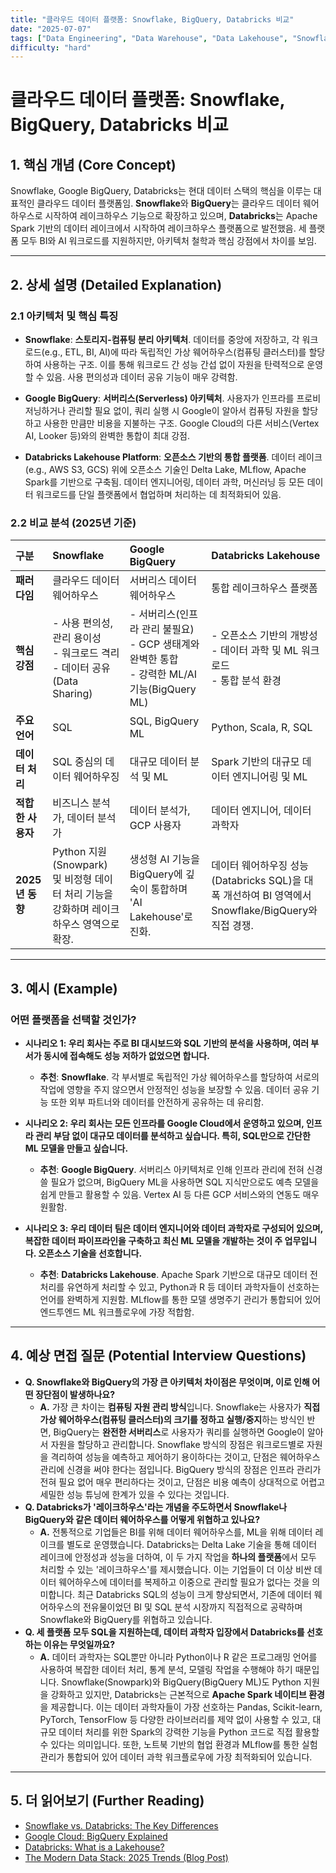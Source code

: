 ```yaml
---
title: "클라우드 데이터 플랫폼: Snowflake, BigQuery, Databricks 비교"
date: "2025-07-07"
tags: ["Data Engineering", "Data Warehouse", "Data Lakehouse", "Snowflake", "BigQuery", "Databricks"]
difficulty: "hard"
---
```


# 클라우드 데이터 플랫폼: Snowflake, BigQuery, Databricks 비교

## 1. 핵심 개념 (Core Concept)

Snowflake, Google BigQuery, Databricks는 현대 데이터 스택의 핵심을 이루는 대표적인 클라우드 데이터 플랫폼임. **Snowflake**와 **BigQuery**는 클라우드 데이터 웨어하우스로 시작하여 레이크하우스 기능으로 확장하고 있으며, **Databricks**는 Apache Spark 기반의 데이터 레이크에서 시작하여 레이크하우스 플랫폼으로 발전했음. 세 플랫폼 모두 BI와 AI 워크로드를 지원하지만, 아키텍처 철학과 핵심 강점에서 차이를 보임.

---

## 2. 상세 설명 (Detailed Explanation)

### 2.1 아키텍처 및 핵심 특징

*   **Snowflake**: **스토리지-컴퓨팅 분리 아키텍처**. 데이터를 중앙에 저장하고, 각 워크로드(e.g., ETL, BI, AI)에 따라 독립적인 가상 웨어하우스(컴퓨팅 클러스터)를 할당하여 사용하는 구조. 이를 통해 워크로드 간 성능 간섭 없이 자원을 탄력적으로 운영할 수 있음. 사용 편의성과 데이터 공유 기능이 매우 강력함.

*   **Google BigQuery**: **서버리스(Serverless) 아키텍처**. 사용자가 인프라를 프로비저닝하거나 관리할 필요 없이, 쿼리 실행 시 Google이 알아서 컴퓨팅 자원을 할당하고 사용한 만큼만 비용을 지불하는 구조. Google Cloud의 다른 서비스(Vertex AI, Looker 등)와의 완벽한 통합이 최대 강점.

*   **Databricks Lakehouse Platform**: **오픈소스 기반의 통합 플랫폼**. 데이터 레이크(e.g., AWS S3, GCS) 위에 오픈소스 기술인 Delta Lake, MLflow, Apache Spark를 기반으로 구축됨. 데이터 엔지니어링, 데이터 과학, 머신러닝 등 모든 데이터 워크로드를 단일 플랫폼에서 협업하며 처리하는 데 최적화되어 있음.

### 2.2 비교 분석 (2025년 기준)

| 구분 | Snowflake | Google BigQuery | Databricks Lakehouse |
| :--- | :--- | :--- | :--- |
| **패러다임** | 클라우드 데이터 웨어하우스 | 서버리스 데이터 웨어하우스 | 통합 레이크하우스 플랫폼 |
| **핵심 강점** | - 사용 편의성, 관리 용이성<br>- 워크로드 격리<br>- 데이터 공유(Data Sharing) | - 서버리스(인프라 관리 불필요)<br>- GCP 생태계와 완벽한 통합<br>- 강력한 ML/AI 기능(BigQuery ML) | - 오픈소스 기반의 개방성<br>- 데이터 과학 및 ML 워크로드<br>- 통합 분석 환경 |
| **주요 언어** | SQL | SQL, BigQuery ML | Python, Scala, R, SQL |
| **데이터 처리** | SQL 중심의 데이터 웨어하우징 | 대규모 데이터 분석 및 ML | Spark 기반의 대규모 데이터 엔지니어링 및 ML |
| **적합한 사용자** | 비즈니스 분석가, 데이터 분석가 | 데이터 분석가, GCP 사용자 | 데이터 엔지니어, 데이터 과학자 |
| **2025년 동향** | Python 지원(Snowpark) 및 비정형 데이터 처리 기능을 강화하며 레이크하우스 영역으로 확장. | 생성형 AI 기능을 BigQuery에 깊숙이 통합하며 'AI Lakehouse'로 진화. | 데이터 웨어하우징 성능(Databricks SQL)을 대폭 개선하여 BI 영역에서 Snowflake/BigQuery와 직접 경쟁. |

---

## 3. 예시 (Example)

### 어떤 플랫폼을 선택할 것인가?

*   **시나리오 1: 우리 회사는 주로 BI 대시보드와 SQL 기반의 분석을 사용하며, 여러 부서가 동시에 접속해도 성능 저하가 없었으면 합니다.**
    *   **추천**: **Snowflake**. 각 부서별로 독립적인 가상 웨어하우스를 할당하여 서로의 작업에 영향을 주지 않으면서 안정적인 성능을 보장할 수 있음. 데이터 공유 기능 또한 외부 파트너와 데이터를 안전하게 공유하는 데 유리함.

*   **시나리오 2: 우리 회사는 모든 인프라를 Google Cloud에서 운영하고 있으며, 인프라 관리 부담 없이 대규모 데이터를 분석하고 싶습니다. 특히, SQL만으로 간단한 ML 모델을 만들고 싶습니다.**
    *   **추천**: **Google BigQuery**. 서버리스 아키텍처로 인해 인프라 관리에 전혀 신경 쓸 필요가 없으며, BigQuery ML을 사용하면 SQL 지식만으로도 예측 모델을 쉽게 만들고 활용할 수 있음. Vertex AI 등 다른 GCP 서비스와의 연동도 매우 원활함.

*   **시나리오 3: 우리 데이터 팀은 데이터 엔지니어와 데이터 과학자로 구성되어 있으며, 복잡한 데이터 파이프라인을 구축하고 최신 ML 모델을 개발하는 것이 주 업무입니다. 오픈소스 기술을 선호합니다.**
    *   **추천**: **Databricks Lakehouse**. Apache Spark 기반으로 대규모 데이터 전처리를 유연하게 처리할 수 있고, Python과 R 등 데이터 과학자들이 선호하는 언어를 완벽하게 지원함. MLflow를 통한 모델 생명주기 관리가 통합되어 있어 엔드투엔드 ML 워크플로우에 가장 적합함.

---

## 4. 예상 면접 질문 (Potential Interview Questions)

*   **Q. Snowflake와 BigQuery의 가장 큰 아키텍처 차이점은 무엇이며, 이로 인해 어떤 장단점이 발생하나요?**
    *   **A.** 가장 큰 차이는 **컴퓨팅 자원 관리 방식**입니다. Snowflake는 사용자가 **직접 가상 웨어하우스(컴퓨팅 클러스터)의 크기를 정하고 실행/중지**하는 방식인 반면, BigQuery는 **완전한 서버리스**로 사용자가 쿼리를 실행하면 Google이 알아서 자원을 할당하고 관리합니다. Snowflake 방식의 장점은 워크로드별로 자원을 격리하여 성능을 예측하고 제어하기 용이하다는 것이고, 단점은 웨어하우스 관리에 신경을 써야 한다는 점입니다. BigQuery 방식의 장점은 인프라 관리가 전혀 필요 없어 매우 편리하다는 것이고, 단점은 비용 예측이 상대적으로 어렵고 세밀한 성능 튜닝에 한계가 있을 수 있다는 것입니다.
*   **Q. Databricks가 '레이크하우스'라는 개념을 주도하면서 Snowflake나 BigQuery와 같은 데이터 웨어하우스를 어떻게 위협하고 있나요?**
    *   **A.** 전통적으로 기업들은 BI를 위해 데이터 웨어하우스를, ML을 위해 데이터 레이크를 별도로 운영했습니다. Databricks는 Delta Lake 기술을 통해 데이터 레이크에 안정성과 성능을 더하여, 이 두 가지 작업을 **하나의 플랫폼**에서 모두 처리할 수 있는 '레이크하우스'를 제시했습니다. 이는 기업들이 더 이상 비싼 데이터 웨어하우스에 데이터를 복제하고 이중으로 관리할 필요가 없다는 것을 의미합니다. 최근 Databricks SQL의 성능이 크게 향상되면서, 기존에 데이터 웨어하우스의 전유물이었던 BI 및 SQL 분석 시장까지 직접적으로 공략하며 Snowflake와 BigQuery를 위협하고 있습니다.
*   **Q. 세 플랫폼 모두 SQL을 지원하는데, 데이터 과학자 입장에서 Databricks를 선호하는 이유는 무엇일까요?**
    *   **A.** 데이터 과학자는 SQL뿐만 아니라 Python이나 R 같은 프로그래밍 언어를 사용하여 복잡한 데이터 처리, 통계 분석, 모델링 작업을 수행해야 하기 때문입니다. Snowflake(Snowpark)와 BigQuery(BigQuery ML)도 Python 지원을 강화하고 있지만, Databricks는 근본적으로 **Apache Spark 네이티브 환경**을 제공합니다. 이는 데이터 과학자들이 가장 선호하는 Pandas, Scikit-learn, PyTorch, TensorFlow 등 다양한 라이브러리를 제약 없이 사용할 수 있고, 대규모 데이터 처리를 위한 Spark의 강력한 기능을 Python 코드로 직접 활용할 수 있다는 의미입니다. 또한, 노트북 기반의 협업 환경과 MLflow를 통한 실험 관리가 통합되어 있어 데이터 과학 워크플로우에 가장 최적화되어 있습니다.

---

## 5. 더 읽어보기 (Further Reading)

*   [Snowflake vs. Databricks: The Key Differences](https.www.snowflake.com/guides/snowflake-vs-databricks-key-differences)
*   [Google Cloud: BigQuery Explained](https://cloud.google.com/bigquery/docs/introduction)
*   [Databricks: What is a Lakehouse?](https://www.databricks.com/glossary/data-lakehouse)
*   [The Modern Data Stack: 2025 Trends (Blog Post)](https://www.getcensus.com/blog/the-modern-data-stack-2025-trends)